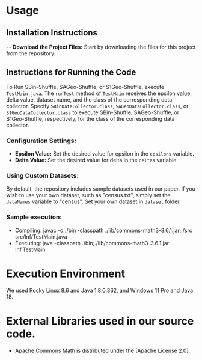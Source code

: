 # Usage

## Installation Instructions

-- **Download the Project Files:** 
   Start by downloading the files for this project from the repository.

## Instructions for Running the Code

To Run SBin-Shuffle, SAGeo-Shuffle, or S1Geo-Shuffle, execute `TestMain.java`. The `runTest` method of `TestMain` receives the epsilon value, delta value, dataset name, and the class of the corresponding data collector. 
Specify `SBinDataCollector.class`, `SAGeoDataCollector.class`, or `S1GeoDataCollector.class` to execute SBin-Shuffle, SAGeo-Shuffle, or S1Geo-Shuffle, respectively, for the class of the corresponding data collector.

### Configuration Settings:
- **Epsilon Value:** Set the desired value for epsilon in the `epsilons` variable.
- **Delta Value:** Set the desired value for delta in the `deltas` variable.

### Using Custom Datasets:
By default, the repository includes sample datasets used in our paper. If you wish to use your own dataset, such as "census.txt", simply set the `dataNames` variable to "census". Set your own dataset in `dataset` folder. 

### Sample execution:
- Compiling: javac -d ./bin -classpath ./lib/commons-math3-3.6.1.jar;./src src/lnf/TestMain.java
- Executing: java -classpath ./bin;./lib/commons-math3-3.6.1.jar lnf.TestMain

# Execution Environment
We used Rocky Linux 8.6 and Java 1.8.0.362, and Windows 11 Pro and Java 18.

# External Libraries used in our source code.
- [Apache Commons Math](https://commons.apache.org/proper/commons-math/) is distributed under the [Apache License 2.0].
